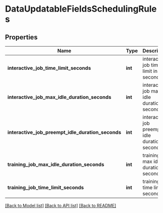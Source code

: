 # DataUpdatableFieldsSchedulingRules

## Properties
Name | Type | Description | Notes
------------ | ------------- | ------------- | -------------
**interactive_job_time_limit_seconds** | **int** | interactive job time limit in seconds | [optional] 
**interactive_job_max_idle_duration_seconds** | **int** | interactive job max idle duration in seconds | [optional] 
**interactive_job_preempt_idle_duration_seconds** | **int** | interactive job preempt idle duration in seconds | [optional] 
**training_job_max_idle_duration_seconds** | **int** | training job max idle duration in seconds | [optional] 
**training_job_time_limit_seconds** | **int** | training job time limit in seconds | [optional] 

[[Back to Model list]](../README.md#documentation-for-models) [[Back to API list]](../README.md#documentation-for-api-endpoints) [[Back to README]](../README.md)

